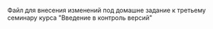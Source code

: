 Файл для внесения изменений под домашне задание к третьему семинару курса "Введение в контроль версий"
